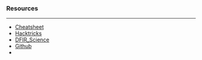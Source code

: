 ### Resources

---

- [Cheatsheet](https://blog.onfvp.com/post/volatility-cheatsheet/)  
- [Hacktricks](https://book.hacktricks.xyz/generic-methodologies-and-resources/basic-forensic-methodology/windows-forensics/windows-processes)
- [DFIR_Science](https://dfir.science/2022/02/Introduction-to-Memory-Forensics-with-Volatility-3)
- [Github](https://github.com/mzfr/notes/blob/master/ctf/forensics.md)
- 
